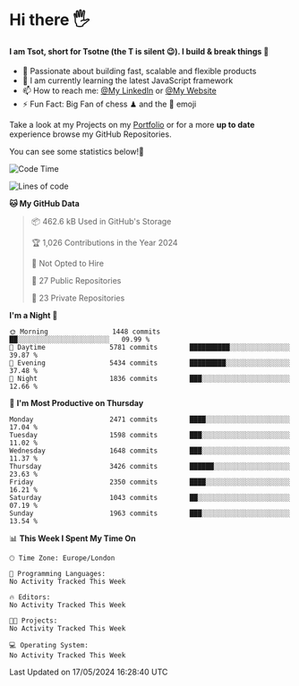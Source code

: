 # Hi there :raised_hand_with_fingers_splayed:
#### I am Tsot, short for Tsotne (the T is silent :wink:). I build & break things :space_invader:
- :telescope: Passionate about building fast, scalable and flexible products
- :seedling: I am currently learning the latest JavaScript framework 
- :mailbox: How to reach me: [@My LinkedIn](https://www.linkedin.com/in/tsotne-gvadzabia/) or [@My Website](https://tsotne.co.uk/contact)
- :zap: Fun Fact: Big Fan of chess ♟ and the 👾 emoji

Take a look at my Projects on my [Portfolio](https://tsotne.co.uk/) or for a more **up to date** experience browse my GitHub Repositories.

You can see some statistics below!:space_invader:
<!--START_SECTION:waka-->
![Code Time](http://img.shields.io/badge/Code%20Time-761%20hrs%202%20mins-blue)

![Lines of code](https://img.shields.io/badge/From%20Hello%20World%20I%27ve%20Written-5.9%20million%20lines%20of%20code-blue)

**🐱 My GitHub Data** 

> 📦 462.6 kB Used in GitHub's Storage 
 > 
> 🏆 1,026 Contributions in the Year 2024
 > 
> 🚫 Not Opted to Hire
 > 
> 📜 27 Public Repositories 
 > 
> 🔑 23 Private Repositories 
 > 
**I'm a Night 🦉** 

```text
🌞 Morning                1448 commits        ██░░░░░░░░░░░░░░░░░░░░░░░   09.99 % 
🌆 Daytime                5781 commits        ██████████░░░░░░░░░░░░░░░   39.87 % 
🌃 Evening                5434 commits        █████████░░░░░░░░░░░░░░░░   37.48 % 
🌙 Night                  1836 commits        ███░░░░░░░░░░░░░░░░░░░░░░   12.66 % 
```
📅 **I'm Most Productive on Thursday** 

```text
Monday                   2471 commits        ████░░░░░░░░░░░░░░░░░░░░░   17.04 % 
Tuesday                  1598 commits        ███░░░░░░░░░░░░░░░░░░░░░░   11.02 % 
Wednesday                1648 commits        ███░░░░░░░░░░░░░░░░░░░░░░   11.37 % 
Thursday                 3426 commits        ██████░░░░░░░░░░░░░░░░░░░   23.63 % 
Friday                   2350 commits        ████░░░░░░░░░░░░░░░░░░░░░   16.21 % 
Saturday                 1043 commits        ██░░░░░░░░░░░░░░░░░░░░░░░   07.19 % 
Sunday                   1963 commits        ███░░░░░░░░░░░░░░░░░░░░░░   13.54 % 
```


📊 **This Week I Spent My Time On** 

```text
🕑︎ Time Zone: Europe/London

💬 Programming Languages: 
No Activity Tracked This Week

🔥 Editors: 
No Activity Tracked This Week

🐱‍💻 Projects: 
No Activity Tracked This Week

💻 Operating System: 
No Activity Tracked This Week
```


 Last Updated on 17/05/2024 16:28:40 UTC
<!--END_SECTION:waka-->
